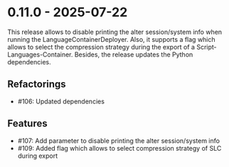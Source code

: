 # 0.11.0 - 2025-07-22

This release allows to disable printing the alter session/system info when running the LanguageContainerDeployer.
Also, it supports a flag which allows to select the compression strategy during the export of a Script-Languages-Container.
Besides, the release updates the Python dependencies.

## Refactorings

 - #106: Updated dependencies

## Features

 - #107: Add parameter to disable printing the alter session/system info
 - #109: Added flag which allows to select compression strategy of SLC during export 
